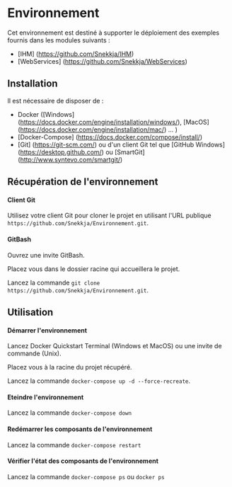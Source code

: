 # Environnement

Cet environnement est destiné à supporter le déploiement des exemples fournis dans les modules suivants :
- [IHM] (https://github.com/Snekkja/IHM)
- [WebServices] (https://github.com/Snekkja/WebServices)

## Installation

Il est nécessaire de disposer de :
- Docker \([Windows] (https://docs.docker.com/engine/installation/windows/), [MacOS] (https://docs.docker.com/engine/installation/mac/) ... \)
- [Docker-Compose] (https://docs.docker.com/compose/install/)
- [Git] (https://git-scm.com/) ou d'un client Git tel que [GitHub Windows] (https://desktop.github.com/) ou [SmartGit] (http://www.syntevo.com/smartgit/)

## Récupération de l'environnement

#### Client Git
Utilisez votre client Git pour cloner le projet en utilisant l'URL publique `https://github.com/Snekkja/Environnement.git`.

#### GitBash

Ouvrez une invite GitBash.

Placez vous dans le dossier racine qui accueillera le projet.

Lancez la commande `git clone https://github.com/Snekkja/Environnement.git`.

## Utilisation

#### Démarrer l'environnement

Lancez Docker Quickstart Terminal (Windows et MacOS) ou une invite de commande (Unix).

Placez vous à la racine du projet récupéré.

Lancez la commande `docker-compose up -d --force-recreate`.

#### Eteindre l'environnement

Lancez la commande `docker-compose down`

#### Redémarrer les composants de l'environnement

Lancez la commande `docker-compose restart`

#### Vérifier l'état des composants de l'environnement

Lancez la commande `docker-compose ps` ou `docker ps`
